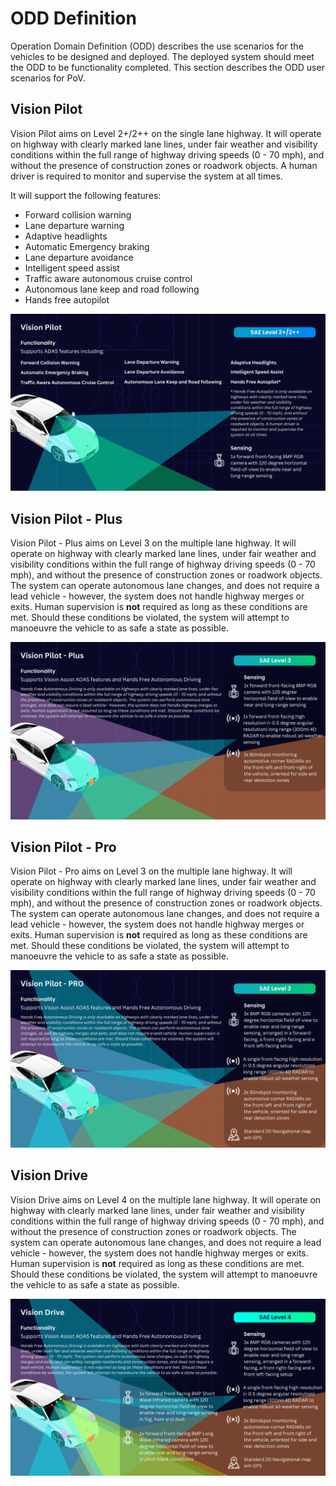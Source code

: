 # ODD Definition

Operation Domain Definition (ODD) describes the use scenarios for the vehicles to be designed and deployed. The deployed system should meet the ODD to be functionality completed. This section describes the ODD user scenarios for PoV.

## Vision Pilot
Vision Pilot aims on Level 2+/2++ on the single lane highway. It will operate on highway with clearly marked lane lines, under fair weather and visibility conditions within the full range of highway driving speeds (0 - 70 mph), and without the presence of construction zones or roadwork objects. A human driver is required to monitor and supervise the system at all times.

It will support the following features:

- Forward collision warning
- Lane departure warning
- Adaptive headlights
- Automatic Emergency braking
- Lane departure avoidance
- Intelligent speed assist
- Traffic aware autonomous cruise control
- Autonomous lane keep and road following
- Hands free autopilot
  
![version](assets/images/VisionPilot.png)

## Vision Pilot - Plus 
Vision Pilot - Plus aims on Level 3 on the multiple lane highway. It will operate on highway with clearly marked lane lines, under fair weather and visibility conditions within the full range of highway driving speeds (0 - 70 mph), and without the presence of construction zones or roadwork objects. The system can operate autonomous lane changes, and does not require a lead vehicle - however, the system does not handle highway merges or exits. Human supervision is **not** required as long as these conditions are met. Should these conditions be violated, the system will attempt to manoeuvre the vehicle to as safe a state as possible. 

![version](assets/images/VisionPilotPlus.png)

## Vision Pilot - Pro 
Vision Pilot - Pro aims on Level 3 on the multiple lane highway. It will operate on highway with clearly marked lane lines, under fair weather and visibility conditions within the full range of highway driving speeds (0 - 70 mph), and without the presence of construction zones or roadwork objects. The system can operate autonomous lane changes, and does not require a lead vehicle - however, the system does not handle highway merges or exits. Human supervision is **not** required as long as these conditions are met. Should these conditions be violated, the system will attempt to manoeuvre the vehicle to as safe a state as possible. 

![version](assets/images/VisionPilotPro.png)

## Vision Drive 
Vision Drive aims on Level 4 on the multiple lane highway. It will operate on highway with clearly marked lane lines, under fair weather and visibility conditions within the full range of highway driving speeds (0 - 70 mph), and without the presence of construction zones or roadwork objects. The system can operate autonomous lane changes, and does not require a lead vehicle - however, the system does not handle highway merges or exits. Human supervision is **not** required as long as these conditions are met. Should these conditions be violated, the system will attempt to manoeuvre the vehicle to as safe a state as possible. 

![version](assets/images/VisionDrive.png)




